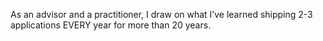 As an advisor and a practitioner, I draw on what I’ve learned shipping 2-3 applications EVERY year for more than 20 years.
